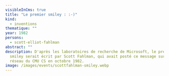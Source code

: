 ```yaml
---
visibleInCms: true
title: "Le premier smiley : :-)"
kind:
  - inventions
thematique: ""
year: 1982
persons:
  - scott-elliot-fahlman
abstract: ""
description: D'après les laboratoires de recherche de Microsoft, le premier
  smiley serait écrit par Scott Fahlman, qui avait posté ce message sur le
  réseau du CMU CS en octobre 1982.
image: /images/events/scottfahlman-smiley.webp
---
```

